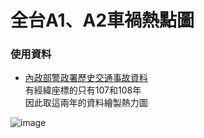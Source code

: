 # 全台A1、A2車禍熱點圖
### 使用資料
* [內政部警政署歷史交通事故資料](https://www.npa.gov.tw/NPAGip/wSite/lp?ctNode=12854&CtUnit=2633&BaseDSD=7&mp=1 "link")  
有經緯座標的只有107和108年  
因此取這兩年的資料繪製熱力圖

![image](https://github.com/YiTing-Wu/HeatMap/blob/master/HeatMap_result.PNG)
